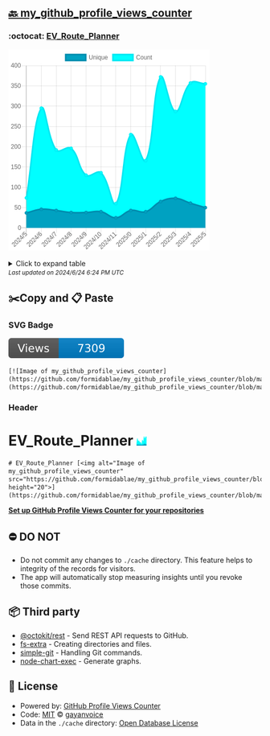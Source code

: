 ## [🔙 my_github_profile_views_counter](https://github.com/formidablae/my_github_profile_views_counter)

### :octocat: [EV_Route_Planner](https://github.com/formidablae/EV_Route_Planner)
![Image of my_github_profile_views_counter](https://github.com/formidablae/my_github_profile_views_counter/blob/master/graph/349926721/large/year.png)

<details>
	<summary>Click to expand table</summary>
	<h2>:calendar: Year Page Views Table</h2>
<table>
	<tr>
		<th>
			Last Updated
		</th>
		<th>
			Unique
		</th>
		<th>
			Count
		</th>
	</tr>
	<tr>
		<td>
			<code>2024/6/1</code>
		</td>
		<td>
			<code>50</code>
		</td>
		<td>
			<code>355</code>
		</td>
	</tr>
	<tr>
		<td>
			<code>2024/5/1</code>
		</td>
		<td>
			<code>61</code>
		</td>
		<td>
			<code>357</code>
		</td>
	</tr>
	<tr>
		<td>
			<code>2024/4/1</code>
		</td>
		<td>
			<code>73</code>
		</td>
		<td>
			<code>287</code>
		</td>
	</tr>
	<tr>
		<td>
			<code>2024/3/1</code>
		</td>
		<td>
			<code>65</code>
		</td>
		<td>
			<code>372</code>
		</td>
	</tr>
	<tr>
		<td>
			<code>2024/2/1</code>
		</td>
		<td>
			<code>40</code>
		</td>
		<td>
			<code>166</code>
		</td>
	</tr>
	<tr>
		<td>
			<code>2024/1/1</code>
		</td>
		<td>
			<code>43</code>
		</td>
		<td>
			<code>230</code>
		</td>
	</tr>
	<tr>
		<td>
			<code>2023/12/1</code>
		</td>
		<td>
			<code>25</code>
		</td>
		<td>
			<code>60</code>
		</td>
	</tr>
	<tr>
		<td>
			<code>2023/11/1</code>
		</td>
		<td>
			<code>40</code>
		</td>
		<td>
			<code>136</code>
		</td>
	</tr>
	<tr>
		<td>
			<code>2023/10/1</code>
		</td>
		<td>
			<code>38</code>
		</td>
		<td>
			<code>130</code>
		</td>
	</tr>
	<tr>
		<td>
			<code>2023/9/1</code>
		</td>
		<td>
			<code>38</code>
		</td>
		<td>
			<code>196</code>
		</td>
	</tr>
	<tr>
		<td>
			<code>2023/8/1</code>
		</td>
		<td>
			<code>43</code>
		</td>
		<td>
			<code>192</code>
		</td>
	</tr>
	<tr>
		<td>
			<code>2023/7/1</code>
		</td>
		<td>
			<code>46</code>
		</td>
		<td>
			<code>295</code>
		</td>
	</tr>
	<tr>
		<td>
			<code>2023/6/1</code>
		</td>
		<td>
			<code>37</code>
		</td>
		<td>
			<code>74</code>
		</td>
	</tr>
</table>

</details>
<small><i>Last updated on 2024/6/24 6:24 PM UTC</i></small>

## ✂️Copy and 📋 Paste
### SVG Badge
[![Image of my_github_profile_views_counter](https://github.com/formidablae/my_github_profile_views_counter/blob/master/svg/349926721/badge.svg)](https://github.com/formidablae/my_github_profile_views_counter/blob/master/readme/349926721/week.md)
```readme
[![Image of my_github_profile_views_counter](https://github.com/formidablae/my_github_profile_views_counter/blob/master/svg/349926721/badge.svg)](https://github.com/formidablae/my_github_profile_views_counter/blob/master/readme/349926721/week.md)
```
### Header
# EV_Route_Planner [<img alt="Image of my_github_profile_views_counter" src="https://github.com/formidablae/my_github_profile_views_counter/blob/master/graph/349926721/small/year.png" height="20">](https://github.com/formidablae/my_github_profile_views_counter/blob/master/readme/349926721/year.md)
```readme
# EV_Route_Planner [<img alt="Image of my_github_profile_views_counter" src="https://github.com/formidablae/my_github_profile_views_counter/blob/master/graph/349926721/small/year.png" height="20">](https://github.com/formidablae/my_github_profile_views_counter/blob/master/readme/349926721/year.md)
```
[**Set up GitHub Profile Views Counter for your repositories**](https://github.com/gayanvoice/github-profile-views-counter)
## ⛔ DO NOT
- Do not commit any changes to `./cache` directory. This feature helps to integrity of the records for visitors.
- The app will automatically stop measuring insights until you revoke those commits.
## 📦 Third party

- [@octokit/rest](https://www.npmjs.com/package/@octokit/rest) - Send REST API requests to GitHub.
- [fs-extra](https://www.npmjs.com/package/fs-extra) - Creating directories and files.
- [simple-git](https://www.npmjs.com/package/simple-git) - Handling Git commands.
- [node-chart-exec](https://www.npmjs.com/package/node-chart-exec) - Generate graphs.
## 📄 License
- Powered by: [GitHub Profile Views Counter](https://github.com/gayanvoice/github-profile-views-counter)
- Code: [MIT](./LICENSE) © [gayanvoice](https://github.com/gayanvoice/github-profile-views-counter)
- Data in the `./cache` directory: [Open Database License](https://opendatacommons.org/licenses/odbl/1-0/)